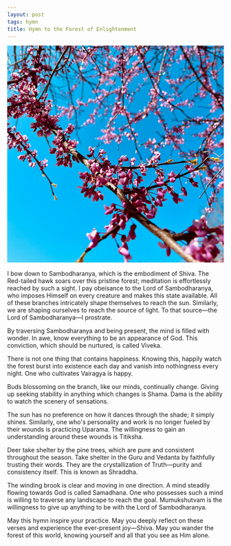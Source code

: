 ```yaml
---
layout: post
tags: hymn
title: Hymn to the Forest of Enlightenment
---
```


![Sambodharanya](/assets/images/2020-05-04.jpg "Sambodharanya")

I bow down to Sambodharanya, which is the embodiment of Shiva. The Red-tailed hawk soars over this pristine forest; meditation is effortlessly reached by such a sight. I pay obeisance to the Lord of Sambodharanya, who imposes Himself on every creature and makes this state available. All of these branches intricately shape themselves to reach the sun. Similarly, we are shaping ourselves to reach the source of light. To that source—the Lord of Sambodharanya—I prostrate.

By traversing Sambodharanya and being present, the mind is filled with wonder. In awe, know everything to be an appearance of God. This conviction, which should be nurtured, is called Viveka.

There is not one thing that contains happiness. Knowing this, happily watch the forest burst into existence each day and vanish into nothingness every night. One who cultivates Vairagya is happy.

Buds blossoming on the branch, like our minds, continually change. Giving up seeking stability in anything which changes is Shama. Dama is the ability to watch the scenery of sensations.

The sun has no preference on how it dances through the shade; it simply shines. Similarly, one who's personality and work is no longer fueled by their wounds is practicing Uparama. The willingness to gain an understanding around these wounds is Titiksha.

Deer take shelter by the pine trees, which are pure and consistent throughout the season. Take shelter in the Guru and Vedanta by faithfully trusting their words. They are the crystallization of Truth—purity and consistency itself. This is known as Shraddha.

The winding brook is clear and moving in one direction. A mind steadily flowing towards God is called Samadhana. One who possesses such a mind is willing to traverse any landscape to reach the goal. Mumukshutvam is the willingness to give up anything to be with the Lord of Sambodharanya.

May this hymn inspire your practice. May you deeply reflect on these verses and experience the ever-present joy—Shiva. May you wander the forest of this world, knowing yourself and all that you see as Him alone.